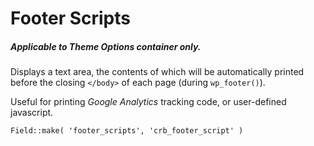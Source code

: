 # Footer Scripts

##### Applicable to Theme Options container only. 

Displays a text area, the contents of which will be automatically printed before the closing `</body>` of each page (during `wp_footer()`). 

Useful for printing *Google Analytics* tracking code, or user-defined javascript.

`Field::make( 'footer_scripts', 'crb_footer_script' )`